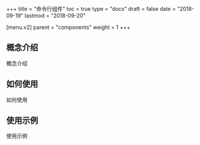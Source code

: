 +++
title = "命令行组件"
toc = true
type = "docs"
draft = false
date = "2018-09-19"
lastmod = "2018-09-20"

[menu.v2]
  parent = "components"
  weight = 1
+++

## 概念介绍

概念介绍

## 如何使用

如何使用

## 使用示例

使用示例
